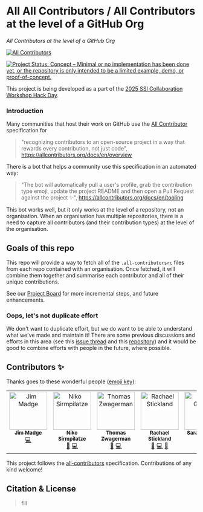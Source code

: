 # All All Contributors / All Contributors at the level of a GitHub Org

*All Contributors at the level of a GitHub Org*

<!-- ALL-CONTRIBUTORS-BADGE:START - Do not remove or modify this section -->
[![All Contributors](https://img.shields.io/badge/all_contributors-7-orange.svg?style=flat-square)](#contributors-)
<!-- ALL-CONTRIBUTORS-BADGE:END -->

[![Project Status: Concept – Minimal or no implementation has been done yet, or the repository is only intended to be a limited example, demo, or proof-of-concept.](https://www.repostatus.org/badges/latest/concept.svg)](https://www.repostatus.org/#concept)

This project is being developed as a part of the [2025 SSI Collaboration Workshop Hack Day](https://www.software.ac.uk/workshop/collaborations-workshop-2025-cw25). 

### Introduction 

Many communities that host their work on GitHub use the [All Contributor](https://allcontributors.org) specification for 

> "recognizing contributors to an open-source project in a way that rewards every contribution, not just code", https://allcontributors.org/docs/en/overview

There is a bot that helps a community use this specification in an automated way:

> "The bot will automatically pull a user's profile, grab the contribution type emoji, update the project README and then open a Pull Request against the project ✨", https://allcontributors.org/docs/en/tooling

This bot works well, but it only works at the level of a repository, not an organisation. When an organisation has multiple repositories, there is a need to capture all contributors (and their contribution types) at the level of the organisation. 

## Goals of this repo

This repo will provide a way to fetch all of the `.all-contributorsrc` files from each repo contained with an organisation. Once fetched, it will combine them together and summarise each contributor and all of their unique contributions.

See our [Project Board](https://github.com/users/RayStick/projects/2/views/1) for more incremental steps, and future enhancements. 

### Oops, let's not duplicate effort

We don't want to duplicate effort, but we do want to be able to understand what we've made and maintain it! There are some previous discussions and efforts in this area (see this [issue thread](https://github.com/all-contributors/all-contributors/issues/416) and this [repository](https://github.com/openclimatefix/merge-all-contributors)) and it would be good to combine efforts with people in the future, where possible. 


## Contributors ✨

Thanks goes to these wonderful people ([emoji key](https://allcontributors.org/docs/en/emoji-key)):

<!-- ALL-CONTRIBUTORS-LIST:START - Do not remove or modify this section -->
<!-- prettier-ignore-start -->
<!-- markdownlint-disable -->
<table>
  <tbody>
    <tr>
      <td align="center" valign="top" width="14.28%"><a href="https://blog.jmadge.com"><img src="https://avatars.githubusercontent.com/u/23616154?v=4?s=100" width="100px;" alt="Jim Madge"/><br /><sub><b>Jim Madge</b></sub></a><br /><a href="https://github.com/RayStick/all-all-contributors/commits?author=JimMadge" title="Code">💻</a></td>
      <td align="center" valign="top" width="14.28%"><a href="http://nikosirmpilatze.com"><img src="https://avatars.githubusercontent.com/u/20923448?v=4?s=100" width="100px;" alt="Niko Sirmpilatze"/><br /><sub><b>Niko Sirmpilatze</b></sub></a><br /><a href="#ideas-niksirbi" title="Ideas, Planning, & Feedback">🤔</a> <a href="https://github.com/RayStick/all-all-contributors/commits?author=niksirbi" title="Code">💻</a></td>
      <td align="center" valign="top" width="14.28%"><a href="https://thomaszwagerman.co.uk/"><img src="https://avatars.githubusercontent.com/u/36264706?v=4?s=100" width="100px;" alt="Thomas Zwagerman"/><br /><sub><b>Thomas Zwagerman</b></sub></a><br /><a href="#ideas-thomaszwagerman" title="Ideas, Planning, & Feedback">🤔</a> <a href="https://github.com/RayStick/all-all-contributors/commits?author=thomaszwagerman" title="Code">💻</a></td>
      <td align="center" valign="top" width="14.28%"><a href="https://github.com/RayStick"><img src="https://avatars.githubusercontent.com/u/50215726?v=4?s=100" width="100px;" alt="Rachael Stickland"/><br /><sub><b>Rachael Stickland</b></sub></a><br /><a href="#ideas-RayStick" title="Ideas, Planning, & Feedback">🤔</a> <a href="https://github.com/RayStick/all-all-contributors/commits?author=RayStick" title="Code">💻</a> <a href="#projectManagement-RayStick" title="Project Management">📆</a></td>
      <td align="center" valign="top" width="14.28%"><a href="https://sgibson91.github.io/"><img src="https://avatars.githubusercontent.com/u/44771837?v=4?s=100" width="100px;" alt="Sarah Gibson"/><br /><sub><b>Sarah Gibson</b></sub></a><br /><a href="#ideas-sgibson91" title="Ideas, Planning, & Feedback">🤔</a> <a href="https://github.com/RayStick/all-all-contributors/commits?author=sgibson91" title="Code">💻</a></td>
      <td align="center" valign="top" width="14.28%"><a href="https://github.com/akbanana7"><img src="https://avatars.githubusercontent.com/u/116113592?v=4?s=100" width="100px;" alt="Akram Karoune"/><br /><sub><b>Akram Karoune</b></sub></a><br /><a href="#ideas-akbanana7" title="Ideas, Planning, & Feedback">🤔</a> <a href="https://github.com/RayStick/all-all-contributors/commits?author=akbanana7" title="Code">💻</a></td>
      <td align="center" valign="top" width="14.28%"><a href="https://github.com/Sahil590"><img src="https://avatars.githubusercontent.com/u/56438860?v=4?s=100" width="100px;" alt="Sahil Raja"/><br /><sub><b>Sahil Raja</b></sub></a><br /><a href="#ideas-Sahil590" title="Ideas, Planning, & Feedback">🤔</a> <a href="https://github.com/RayStick/all-all-contributors/commits?author=Sahil590" title="Code">💻</a></td>
    </tr>
  </tbody>
</table>

<!-- markdownlint-restore -->
<!-- prettier-ignore-end -->

<!-- ALL-CONTRIBUTORS-LIST:END -->

This project follows the [all-contributors](https://github.com/all-contributors/all-contributors) specification. Contributions of any kind welcome!

## Citation & License 
> fill